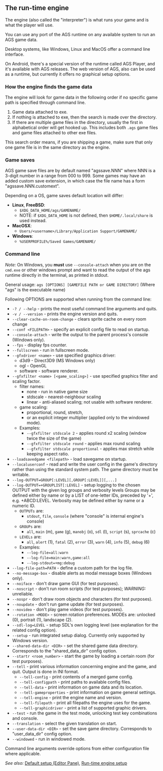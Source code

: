 ## The run-time engine

The engine (also called the "interpreter") is what runs your game and is
what the player will use.

You can use any port of the AGS runtime on any available system to run an AGS game data. 

Desktop systems, like Windows, Linux and MacOS offer a command line interface.

On Android, there's a special version of the runtime called AGS Player, and it's available with AGS releases. The web version of AGS, also can be used as a runtime, but currently it offers no graphical setup options. 

### How the engine finds the game data

The engine will look for game data in the following order if no specific game path is specified through command line.

1. Game data attached to exe.
2. If nothing is attached to exe, then the search is made over the directory. 
3. If there are multiple game files in the directory, usually the first in alphabetical order will get hooked up. This includes both `.ags` game files and game files attached to other exe files.

This search order means, if you are shipping a game, make sure that only one game file is in the same directory as the engine.

### Game saves

AGS game save files are by default named "agssave.NNN" where NNN is a 3-digit number in a range from 000 to 999. Some games may have an added custom save extension, in which case the file name has a form "agssave.NNN.customext".

Depending on a OS, game saves default location will differ:
* **Linux**, **FreeBSD**:
    * `$XDG_DATA_HOME/ags/GAMENAME/`
    * NOTE: if `$XDG_DATA_HOME` is not defined, then `$HOME/.local/share` is used instead.
* **MacOSX**:
    * `Users/<username>/Library/Application Support/GAMENAME/`
* **Windows**:
    * `%USERPROFILE%/Saved Games/GAMENAME/`

### Command line

*Note:* On Windows, you **must** use `--console-attach` when you are on the `cmd.exe` or other windows prompt and want to 
read the output of the ags runtime directly in the terminal, as printed in stdout.

General usage: `ags [OPTIONS] [GAMEFILE PATH or GAME DIRECTORY]`
(Where "ags" is the executable name)

Following OPTIONS are supported when running from the command line:

* `-? / --help` - prints the most useful command line arguments and quits.
* `-v / --version` - prints the engine version and quits.
* `--clear-cache-on-room-change` - clears sprite cache on every room change
* `--conf <FILEPATH>` - specify an explicit config file to read on startup.
* `--console-attach` - write the output to the parent process's console (Windows only).
* `--fps` - display fps counter.
* `--fullscreen` - run in fullscreen mode.
* `--gfxdriver <name>` - use specified graphics driver:
  * d3d9 - Direct3D9 (MS Windows only)
  * ogl - OpenGL
  * software - software renderer.
* `--gfxfilter <name> [<game_scaling>]` - use specified graphics filter and scaling factor.
  * filter names:
    * none - run in native game size
    * stdscale - nearest-neighbour scaling
    * linear - anti-aliased scaling; not usable with software renderer.
  * game scaling:
    * proportional, round, stretch,
    * or an explicit integer multiplier (applied only to the windowed mode).
  * Examples:
    * `--gfxfilter stdscale 2` - applies round x2 scaling (window twice the size of the game)
    * `--gfxfilter stdscale round` - applies max round scaling
    * `--gfxfilter stdscale proportional` - applies max stretch while keeping aspect ratio.
* `--loadsavedgame <filepath>` - load savegame on startup.
* `--localuserconf` - read and write the user config in the game's directory rather than using the standard system path. The game directory must be writable.
* `--log-OUTPUT=GROUP[:LEVEL][,GROUP[:LEVEL]][,...]`
* `--log-OUTPUT=+GROUPLIST[:LEVEL]` - setup logging to the chosen OUTPUT with the given log groups and verbosity levels
  Groups may be defined either by name or by a LIST of one-letter IDs, preceded by '+', e.g. +ABCD:LEVEL. Verbosity may be defined either by name or a numeric ID.
  * `OUTPUTs` are:
    * `stdout`, `file`, `console` (where "console" is internal engine's console)
  * `GROUPs` are:
    * `all`, `main` (m), `game` (g), `manobj` (o), `sdl` (l), `script` (s), `sprcache` (c)
  * `LEVELs` are:
    * `all`, `alert` (1), `fatal` (2), `error` (3), `warn` (4), `info` (5), `debug` (6)
  * Examples:
    * `--log-file=all:warn`
    * `--log-file=main:warn,game:all`
    * `--log-stdout=+mg:debug`
* `--log-file-path=PATH` - define a custom path for the log file.
* `--no-message-box` - disable alerts as modal message boxes (Windows only).
* `--noiface` - don't draw game GUI (for test purposes).
* `--noscript` - don't run room scripts (for test purposes); *WARNING:* unreliable.
* `--nospr` - don't draw room objects and characters (for test purposes).
* `--noupdate` - don't run game update (for test purposes).
* `--novideo` - don't play game videos (for test purposes).
* `--rotation <MODE>` - screen rotation preferences. MODEs are:  unlocked (0), portrait (1), landscape (2).
* `--sdl-log=LEVEL` - setup SDL's own logging level (see explanation for the related config option).
* `--setup` - run integrated setup dialog. Currently only supported by Windows version.
* `--shared-data-dir <DIR>` - set the shared game data directory. Corresponds to the "shared_data_dir" config option.
* `--startr <room_number>` - start the game by loading a certain room (for test purposes).
* `--tell` - print various information concerning engine and the game, and quit. Output is done in INI format.
  * `--tell-config` - print contents of a merged game config.
  * `--tell-configpath` - print paths to available config files.
  * `--tell-data` - print information on game data and its location.
  * `--tell-gameproperties` - print information on game general settings.
  * `--tell-engine` - print the engine name and version.
  * `--tell-filepath` - print all filepaths the engine uses for the game.
  * `--tell-graphicdriver` - print a list of supported graphic drivers.
* `--test` - run the game in the test mode, unlocking test key combinations and console.
* `--translation` - select the given translation on start.
* `--user-data-dir <DIR>` - set the save game directory. Corresponds to "user_data_dir" config option.
* `--windowed` - run in windowed mode.


Command line arguments override options from either configuration file where applicable.


*See also:* [Default setup (Editor Pane)](DefaultSetup), [Run-time engine setup](Setup)